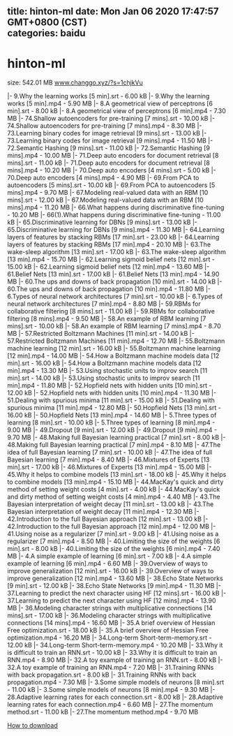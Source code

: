 
title: hinton-ml
date: Mon Jan 06 2020 17:47:57 GMT+0800 (CST)    
categories: baidu
---

# hinton-ml
size: 542.01 MB
 www.changgo.xyz/?s=1chjkVu
 
|- 9.Why the learning works [5 min].srt - 6.00 kB
|- 9.Why the learning works [5 min].mp4 - 5.90 MB
|- 8.A geometrical view of perceptrons [6 min].srt - 8.00 kB
|- 8.A geometrical view of perceptrons [6 min].mp4 - 7.30 MB
|- 74.Shallow autoencoders for pre-training [7 mins].srt - 10.00 kB
|- 74.Shallow autoencoders for pre-training [7 mins].mp4 - 8.30 MB
|- 73.Learning binary codes for image retrieval [9 mins].srt - 13.00 kB
|- 73.Learning binary codes for image retrieval [9 mins].mp4 - 11.50 MB
|- 72.Semantic Hashing [9 mins].srt - 11.00 kB
|- 72.Semantic Hashing [9 mins].mp4 - 10.00 MB
|- 71.Deep auto encoders for document retrieval [8 mins].srt - 11.00 kB
|- 71.Deep auto encoders for document retrieval [8 mins].mp4 - 10.20 MB
|- 70.Deep auto encoders [4 mins].srt - 5.00 kB
|- 70.Deep auto encoders [4 mins].mp4 - 4.90 MB
|- 69.From PCA to autoencoders [5 mins].srt - 10.00 kB
|- 69.From PCA to autoencoders [5 mins].mp4 - 9.70 MB
|- 67.Modeling real-valued data with an RBM [10 mins].srt - 12.00 kB
|- 67.Modeling real-valued data with an RBM [10 mins].mp4 - 11.20 MB
|- 66.What happens during discriminative fine-tuning - 10.20 MB
|- 66(1).What happens during discriminative fine-tuning - 11.00 kB
|- 65.Discriminative learning for DBNs [9 mins].srt - 13.00 kB
|- 65.Discriminative learning for DBNs [9 mins].mp4 - 11.30 MB
|- 64.Learning layers of features by stacking RBMs [17 min].srt - 23.00 kB
|- 64.Learning layers of features by stacking RBMs [17 min].mp4 - 20.10 MB
|- 63.The wake-sleep algorithm [13 min].srt - 17.00 kB
|- 63.The wake-sleep algorithm [13 min].mp4 - 15.70 MB
|- 62.Learning sigmoid belief nets [12 min].srt - 15.00 kB
|- 62.Learning sigmoid belief nets [12 min].mp4 - 13.60 MB
|- 61.Belief Nets [13 min].srt - 17.00 kB
|- 61.Belief Nets [13 min].mp4 - 14.90 MB
|- 60.The ups and downs of back propagation [10 min].srt - 14.00 kB
|- 60.The ups and downs of back propagation [10 min].mp4 - 11.80 MB
|- 6.Types of neural network architectures [7 min].srt - 10.00 kB
|- 6.Types of neural network architectures [7 min].mp4 - 8.80 MB
|- 59.RBMs for collaborative filtering [8 mins].srt - 11.00 kB
|- 59.RBMs for collaborative filtering [8 mins].mp4 - 9.50 MB
|- 58.An example of RBM learning [7 mins].srt - 10.00 kB
|- 58.An example of RBM learning [7 mins].mp4 - 8.70 MB
|- 57.Restricted Boltzmann Machines [11 min].srt - 14.00 kB
|- 57.Restricted Boltzmann Machines [11 min].mp4 - 12.70 MB
|- 55.Boltzmann machine learning [12 min].srt - 16.00 kB
|- 55.Boltzmann machine learning [12 min].mp4 - 14.00 MB
|- 54.How a Boltzmann machine models data [12 min].srt - 16.00 kB
|- 54.How a Boltzmann machine models data [12 min].mp4 - 13.30 MB
|- 53.Using stochastic units to improv search [11 min].srt - 14.00 kB
|- 53.Using stochastic units to improv search [11 min].mp4 - 11.80 MB
|- 52.Hopfield nets with hidden units [10 min].srt - 12.00 kB
|- 52.Hopfield nets with hidden units [10 min].mp4 - 11.30 MB
|- 51.Dealing with spurious minima [11 min].srt - 15.00 kB
|- 51.Dealing with spurious minima [11 min].mp4 - 12.80 MB
|- 50.Hopfield Nets [13 min].srt - 16.00 kB
|- 50.Hopfield Nets [13 min].mp4 - 14.60 MB
|- 5.Three types of learning [8 min].srt - 10.00 kB
|- 5.Three types of learning [8 min].mp4 - 9.00 MB
|- 49.Dropout [9 min].srt - 12.00 kB
|- 49.Dropout [9 min].mp4 - 9.70 MB
|- 48.Making full Bayesian learning practical [7 min].srt - 8.00 kB
|- 48.Making full Bayesian learning practical [7 min].mp4 - 8.10 MB
|- 47.The idea of full Bayesian learning [7 min].srt - 10.00 kB
|- 47.The idea of full Bayesian learning [7 min].mp4 - 8.40 MB
|- 46.Mixtures of Experts [13 min].srt - 17.00 kB
|- 46.Mixtures of Experts [13 min].mp4 - 15.00 MB
|- 45.Why it helps to combine models [13 min].srt - 18.00 kB
|- 45.Why it helps to combine models [13 min].mp4 - 15.10 MB
|- 44.MacKay's quick and dirty method of setting weight costs [4 min].srt - 4.00 kB
|- 44.MacKay's quick and dirty method of setting weight costs [4 min].mp4 - 4.40 MB
|- 43.The Bayesian interpretation of weight decay [11 min].srt - 13.00 kB
|- 43.The Bayesian interpretation of weight decay [11 min].mp4 - 12.30 MB
|- 42.Introduction to the full Bayesian approach [12 min].srt - 13.00 kB
|- 42.Introduction to the full Bayesian approach [12 min].mp4 - 12.00 MB
|- 41.Using noise as a regularizer [7 min].srt - 9.00 kB
|- 41.Using noise as a regularizer [7 min].mp4 - 8.50 MB
|- 40.Limiting the size of the weights [6 min].srt - 8.00 kB
|- 40.Limiting the size of the weights [6 min].mp4 - 7.40 MB
|- 4.A simple example of learning [6 min].srt - 7.00 kB
|- 4.A simple example of learning [6 min].mp4 - 6.60 MB
|- 39.Overview of ways to improve generalization [12 min].srt - 16.00 kB
|- 39.Overview of ways to improve generalization [12 min].mp4 - 13.60 MB
|- 38.Echo State Networks [9 min].srt - 12.00 kB
|- 38.Echo State Networks [9 min].mp4 - 11.30 MB
|- 37.Learning to predict the next character using HF [12  mins].srt - 16.00 kB
|- 37.Learning to predict the next character using HF [12  mins].mp4 - 13.90 MB
|- 36.Modeling character strings with multiplicative connections [14 mins].srt - 17.00 kB
|- 36.Modeling character strings with multiplicative connections [14 mins].mp4 - 16.60 MB
|- 35.A brief overview of Hessian Free optimization.srt - 18.00 kB
|- 35.A brief overview of Hessian Free optimization.mp4 - 16.20 MB
|- 34.Long-term Short-term-memory.srt - 12.00 kB
|- 34.Long-term Short-term-memory.mp4 - 10.20 MB
|- 33.Why it is difficult to train an RNN.srt - 10.00 kB
|- 33.Why it is difficult to train an RNN.mp4 - 8.90 MB
|- 32.A toy example of training an RNN.srt - 8.00 kB
|- 32.A toy example of training an RNN.mp4 - 7.20 MB
|- 31.Training RNNs with back propagation.srt - 8.00 kB
|- 31.Training RNNs with back propagation.mp4 - 7.30 MB
|- 3.Some simple models of neurons [8 min].srt - 11.00 kB
|- 3.Some simple models of neurons [8 min].mp4 - 9.30 MB
|- 28.Adaptive learning rates for each connection.srt - 8.00 kB
|- 28.Adaptive learning rates for each connection.mp4 - 6.60 MB
|- 27.The momentum method.srt - 11.00 kB
|- 27.The momentum method.mp4 - 9.70 MB

[How to download](https://bpcam.bemobtrk.com/go/2ceec3aa-1ca2-46d6-b9ff-aaa5c184517c?jno=3624)